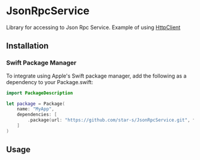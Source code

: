 # JsonRpcService

Library for accessing to Json Rpc Service.
Example of using [HttpClient](https://github.com/star-s/HttpClient.git)

## Installation

### Swift Package Manager

To integrate using Apple's Swift package manager, add the following as a dependency to your Package.swift:

```swift
import PackageDescription

let package = Package(
    name: "MyApp",
    dependencies: [
        .package(url: "https://github.com/star-s/JsonRpcService.git", from: "0.1")
    ]
)
```


## Usage
